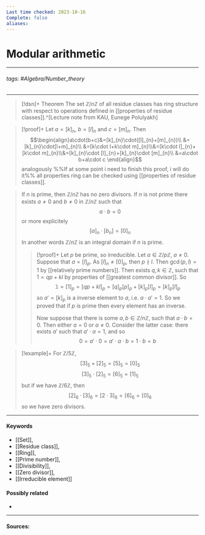 ```yaml
---
Last time checked: 2023-10-16
Complete: false
aliases:
---
```

# Modular arithmetic
***
###### tags: #Algebra/Number_theory 
***
>[!dsn]+ Theorem
>The set $\mathbb{Z}/n\mathbb{Z}$ of all residue classes has ring structure with respect to operations defined in [[properties of residue classes]].^[Lecture note from KAU, Eunege Polulyakh]

>[!proof]+
>Let $a=[k]_{n}$, $b=[l]_{n}$ and $c=[m]_{n}$. Then
>$$\begin{align}a\cdot(b+c)&=[k]_{n}\cdot([l]_{n}+[m]_{n})\\ &=[k]_{n}\cdot[l+m]_{n}\\ &=[k\cdot l+k\cdot m]_{n}\\&=[k\cdot l]_{n}+[k\cdot m]_{n}\\&=[k]_{n}\cdot [l]_{n}+[k]_{n}\cdot [m]_{n}\\ &=a\cdot b+a\cdot c \end{align}$$
>analogously %%If at some point i need to finish this proof, i will do it%% all properties ring can be checked using [[properties of residue classes]].

>If $n$ is prime, then $\mathbb{Z}/n\mathbb{Z}$ has no zero divisors. If $n$ is not prime there exists $a\ne0$ and $b\ne0$ in $\mathbb{Z}/n\mathbb{Z}$ such that
>$$a\cdot b=0$$
>or more explicitely
>$$[a]_{n}\cdot[b_{n}]=[0]_{n}$$
>In another words $\mathbb{Z}/n\mathbb{Z}$ is an integral domain if $n$ is prime.
>>[!proof]+
>>Let $p$ be prime, so irreducible. Let $a\in\mathbb{Z}/p\mathbb{Z}$, $a\ne0$. Suppose that $a=[l]_{p}$. As $[l]_{n}\ne [0]_{p}$, then $p\nmid l$. Then $\operatorname{gcd}(p,l)=1$ by [[relatively prime numbers]]. 
>>Then exists $q,k\in\mathbb{Z}$, such that $1=qp+kl$ by properties of [[greatest common divisor]].
>>So 
>>$$\mathbb{1}=[1]_{p}=[qp+kl]_{p}=[q]_{p}[p]_{p}+[k]_{p}[l]_{p}=[k]_{p}[l]_{p}$$
>>so $a'=[k]_{p}$ is a inverse element to $a$, i.e. $a\cdot a'=1$.
>>So we proved that if $p$ is prime then every element has an inverse.
>>
>>Now suppose that there is some $a,b\in\mathbb{Z}/n\mathbb{Z}$, such that $a\cdot b=0$. Then either $a=0$ or $a\ne 0$. Consider the latter case: there exists $a'$ such that $a'\cdot a=1$, and so
>>$$0=a'\cdot 0=a'\cdot a\cdot b=1\cdot b=b$$

>[!example]+ 
>For $\mathbb{Z}/5\mathbb{Z}$, 
>$$[3]_{5}+[2]_{5}=[5]_{5}=[0]_{5}$$
>$$[3]_{5}\cdot[2]_{5}=[6]_{5}=[1]_{5}$$
>but if we have $\mathbb{Z}/6\mathbb{Z}$, then
>$$[2]_{6}\cdot[3]_{6}=[2\cdot 3]_{6}=[6]_{6}=[0]_{6}$$
>so we have zero divisors.

***
#### Keywords
- [[Set]],
- [[Residue class]],
- [[Ring]],
- [[Prime number]],
- [[Divisibility]],
- [[Zero divisor]],
- [[Irreducible element]]
#### Possibly related
- 
***
#### Sources: